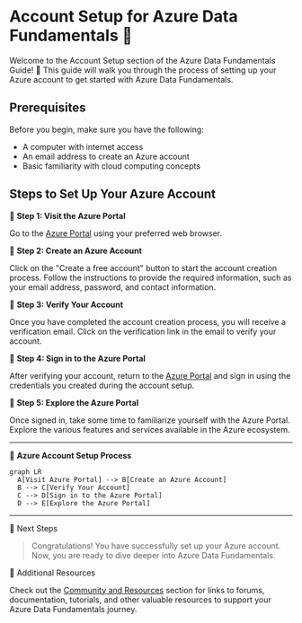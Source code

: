 # Account Setup for Azure Data Fundamentals 🔧

Welcome to the Account Setup section of the Azure Data Fundamentals Guide! 🚀 This guide will walk you through the process of setting up your Azure account to get started with Azure Data Fundamentals.

## Prerequisites

Before you begin, make sure you have the following:

- A computer with internet access
- An email address to create an Azure account
- Basic familiarity with cloud computing concepts

## Steps to Set Up Your Azure Account

📌 **Step 1: Visit the Azure Portal**

Go to the [Azure Portal](https://portal.azure.com?wt.mc_id=studentamb_260352) using your preferred web browser.

📌 **Step 2: Create an Azure Account**

Click on the "Create a free account" button to start the account creation process. Follow the instructions to provide the required information, such as your email address, password, and contact information.

📌 **Step 3: Verify Your Account**

Once you have completed the account creation process, you will receive a verification email. Click on the verification link in the email to verify your account.

📌 **Step 4: Sign in to the Azure Portal**

After verifying your account, return to the [Azure Portal](https://portal.azure.com?wt.mc_id=studentamb_260352) and sign in using the credentials you created during the account setup.

📌 **Step 5: Explore the Azure Portal**

Once signed in, take some time to familiarize yourself with the Azure Portal. Explore the various features and services available in the Azure ecosystem.

---

🔩 **Azure Account Setup Process**

```mermaid
graph LR
  A[Visit Azure Portal] --> B[Create an Azure Account]
  B --> C[Verify Your Account]
  C --> D[Sign in to the Azure Portal]
  D --> E[Explore the Azure Portal]
```
---
📝 Next Steps

> Congratulations! You have successfully set up your Azure account. Now, you are ready to dive deeper into Azure Data Fundamentals.

🔗 Additional Resources

Check out the [Community and Resources]() section for links to forums, documentation, tutorials, and other valuable resources to support your Azure Data Fundamentals journey.

